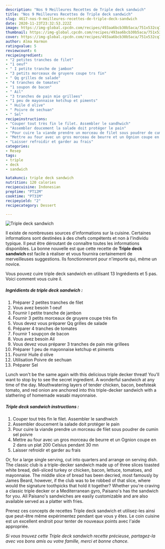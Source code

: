 ```yaml
---
description: "Nos 9 Meilleures Recettes de Triple deck sandwich"
title: "Nos 9 Meilleures Recettes de Triple deck sandwich"
slug: 4617-nos-9-meilleures-recettes-de-triple-deck-sandwich
date: 2020-11-23T23:32:53.222Z
image: https://img-global.cpcdn.com/recipes/493aa6bcb30b5aca/751x532cq70/triple-deck-sandwich-photo-principale-de-la-recette.jpg
thumbnail: https://img-global.cpcdn.com/recipes/493aa6bcb30b5aca/751x532cq70/triple-deck-sandwich-photo-principale-de-la-recette.jpg
cover: https://img-global.cpcdn.com/recipes/493aa6bcb30b5aca/751x532cq70/triple-deck-sandwich-photo-principale-de-la-recette.jpg
author: Alma Harmon
ratingvalue: 5
reviewcount: 6
recipeingredient:
- "2 petites tranches de filet"
- "1 oeuf"
- " I petite tranche de jambon"
- "3 petits morceaux de gruyere coupe trs fin"
- " Qq grilles de salade"
- "4 tranches de tomates"
- "1 soupon de bacon"
- " Ail"
- "3 tranches de pain mie grillees"
- "1 peu de mayonnaise ketchup et piments"
- " Huile d olive"
- " Poivre de sechuan"
- " Sel"
recipeinstructions:
- "Couper tout très fin le filet. Assembler le sandhwich"
- "Assembler doucement la salade doit protéger le pain"
- "Pour cuire la viande prendre un morceau de filet sous poudrer de cumin sel poivre"
- "Mettre au four avec un gros morceau de beurre et un Ognion coupe en 2 dans un plat 200 Celsius pendant 30 mn"
- "Laisser refroidir et garder au frais"
categories:
- Resep
tags:
- triple
- deck
- sandwich

katakunci: triple deck sandwich 
nutrition: 120 calories
recipecuisine: Indonesian
preptime: "PT12M"
cooktime: "PT31M"
recipeyield: "2"
recipecategory: Dessert

---
```



![Triple deck sandwich](https://img-global.cpcdn.com/recipes/493aa6bcb30b5aca/751x532cq70/triple-deck-sandwich-photo-principale-de-la-recette.jpg)

Il existe de nombreuses sources d'informations sur la cuisine. Certaines informations sont destinées à des chefs compétents et non à l'individu typique. Il peut être déroutant de connaître toutes les informations disponibles. La bonne nouvelle est que cette recette de <strong> Triple deck sandwich </strong> est facile à réaliser et vous fournira certainement de merveilleuses suggestions. Ils fonctionneront pour n'importe qui, même un novice.

<!--inarticleads1-->

Vous pouvez cuire triple deck sandwich en utilisant 13 Ingrédients et 5 pas. Voici comment vous cuire il.

##### Ingrédients de triple deck sandwich :

1. Préparer 2 petites tranches de filet
1. Vous avez besoin 1 oeuf
1. Fournir  I petite tranche de jambon
1. Fournir 3 petits morceaux de gruyere coupe très fin
1. Vous devez vous préparer  Qq grilles de salade
1. Préparer 4 tranches de tomates
1. Fournir 1 soupçon de bacon
1. Vous avez besoin  Ail
1. Vous devez vous préparer 3 tranches de pain mie grillees
1. Préparer 1 peu de mayonnaise ketchup et piments
1. Fournir  Huile d olive
1. Utilisation  Poivre de sechuan
1. Préparer  Sel


Lunch won&#39;t be the same again with this delicious triple decker threat! You&#39;ll want to stop by to see the secret ingredient. A wonderful sandwich at any time of the day. Mouthwatering layers of tender chicken, bacon, beefsteak tomato, and red onion are anchored into this triple-decker sandwich with a slathering of homemade wasabi mayonnaise. 

<!--inarticleads2-->

##### Triple deck sandwich instructions :

1. Couper tout très fin le filet. Assembler le sandhwich
1. Assembler doucement la salade doit protéger le pain
1. Pour cuire la viande prendre un morceau de filet sous poudrer de cumin sel poivre
1. Mettre au four avec un gros morceau de beurre et un Ognion coupe en 2 dans un plat 200 Celsius pendant 30 mn
1. Laisser refroidir et garder au frais


Or, for a large single serving, cut into quarters and arrange on serving dish. The classic club is a triple-decker sandwich made up of three slices toasted white bread, deli-sliced turkey or chicken, bacon, lettuce, tomatoes, and mayonnaise. The middle slice of bread has been decried, most famously by James Beard, however, if the club was to be robbed of that slice, where would the signature toothpicks that hold it together? Whether you&#39;re craving a classic triple decker or a Mediterranean gyro, Paisano&#39;s has the sandwich for you. All Paisano&#39;s sandwiches are easily customizable and are also available served as a platter with fries. 

<!--inarticleads1-->

<p>
Prenez ces concepts de recettes Triple deck sandwich et utilisez-les ainsi que peut-être même expérimentez pendant que vous y êtes. Le coin cuisine est un excellent endroit pour tenter de nouveaux points avec l'aide appropriée.
</p>

<p>
<i>Si vous trouvez cette Triple deck sandwich recette précieuse, partagez-la avec vos bons amis ou votre famille, merci et bonne chance.</i>
</p>
